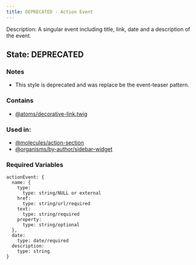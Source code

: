 ```yaml
---
title: DEPRECATED - Action Event
---
```

Description: A singular event including title, link, date and a description of the event.
## State: DEPRECATED
### Notes
- This style is deprecated and was replace be the event-teaser pattern.
### Contains
- [@atoms/decorative-link.twig](?p=atoms-decorative-link)
### Used in:
- [@molecules/action-section](?p=molecules-action-section)
- [@organisms/by-author/sidebar-widget](?p=organisms-sidebar-widget)
### Required Variables
~~~
actionEvent: {
  name: {
    type:
      type: string/NULL or external
    href:
      type: string/url/required
    text:
      type: string/required
    property: 
      type: string/optional
  },
  date:
    type: date/required
  description:
    type: string
}
~~~
